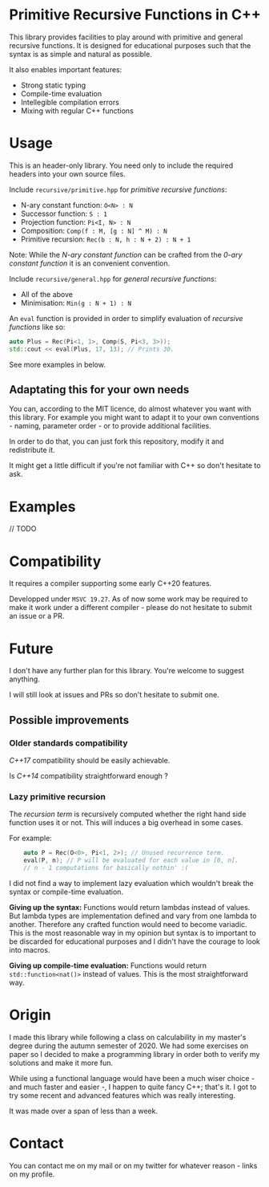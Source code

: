 # Primitive Recursive Functions in C++

This library provides facilities to play around with primitive and general recursive functions.
It is designed for educational purposes such that the syntax is as simple and natural as possible.

It also enables important features:
- Strong static typing
- Compile-time evaluation
- Intellegible compilation errors
- Mixing with regular C++ functions

# Usage

This is an header-only library. You need only to include the required headers into your own source files.

Include `recursive/primitive.hpp` for *primitive recursive functions*:
- N-ary constant function: `O<N> : N`
- Successor function: `S : 1`
- Projection function: `Pi<I, N> : N`
- Composition: `Comp(f : M, [g : N] ^ M) : N`
- Primitive recursion: `Rec(b : N, h : N + 2) : N + 1`

Note: While the *N-ary constant function* can be crafted from the *0-ary constant function* it is an convenient convention.

Include `recursive/general.hpp` for *general recursive functions*:
- All of the above
- Minimisation: `Min(g : N + 1) : N`

An `eval` function is provided in order to simplify evaluation of *recursive functions* like so:
```cpp
auto Plus = Rec(Pi<1, 1>, Comp(S, Pi<3, 3>));
std::cout << eval(Plus, 17, 13); // Prints 30.
```

See more examples in below.

## Adaptating this for your own needs

You can, according to the MIT licence, do almost whatever you want with this library.
For example you might want to adapt it to your own conventions - naming, parameter order - or to provide additional facilities.

In order to do that, you can just fork this repository, modify it and redistribute it.

It might get a little difficult if you're not familiar with C++ so don't hesitate to ask.

# Examples

// TODO

# Compatibility

It requires a compiler supporting some early C++20 features.

Developped under `MSVC 19.27`.
As of now some work may be required to make it work under a different compiler - please do not hesitate to submit an issue or a PR.

# Future

I don't have any further plan for this library.
You're welcome to suggest anything.

I will still look at issues and PRs so don't hesitate to submit one.

## Possible improvements

### Older standards compatibility

*C++17* compatibility should be easily achievable.

Is *C++14* compatibility straightforward enough ?

### Lazy primitive recursion

The *recursion term* is recursively computed whether the right hand side function uses it or not. This will induces a big overhead in some cases.

For example:
```cpp
    auto P = Rec(O<0>, Pi<1, 2>); // Unused recurrence term.
    eval(P, n); // P will be evaluated for each value in [0, n].
    // n - 1 computations for basically nothin' :(
```

I did not find a way to implement lazy evaluation which wouldn't break the syntax or compile-time evaluation.

**Giving up the syntax:** Functions would return lambdas instead of values.
But lambda types are implementation defined and vary from one lambda to another.
Therefore any crafted function would need to become variadic. This is the most reasonable way in my opinion but syntax is to important to be discarded for educational purposes and I didn't have the courage to look into macros.

**Giving up compile-time evaluation:** Functions would return `std::function<nat()>` instead of values. This is the most straightforward way.

# Origin

I made this library while following a class on calculability in my master's degree during the autumn semester of 2020. We had some exercises on paper so I decided to make a programming library in order both to verify my solutions and make it more fun.

While using a functional language would have been a much wiser choice - and much faster and easier -, I happen to quite fancy C++; that's it. I got to try some recent and advanced features which was really interesting.

It was made over a span of less than a week.

# Contact

You can contact me on my mail or on my twitter for whatever reason - links on my profile.

